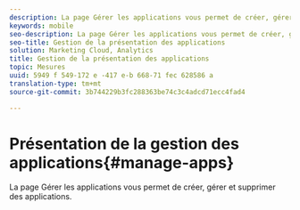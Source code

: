 ```yaml
---
description: La page Gérer les applications vous permet de créer, gérer et supprimer des applications.
keywords: mobile
seo-description: La page Gérer les applications vous permet de créer, gérer et supprimer des applications.
seo-title: Gestion de la présentation des applications
solution: Marketing Cloud, Analytics
title: Gestion de la présentation des applications
topic: Mesures
uuid: 5949 f 549-172 e -417 e-b 668-71 fec 628586 a
translation-type: tm+mt
source-git-commit: 3b744229b3fc288363be74c3c4adcd71ecc4fad4

---
```



# Présentation de la gestion des applications{#manage-apps}

La page Gérer les applications vous permet de créer, gérer et supprimer des applications.
